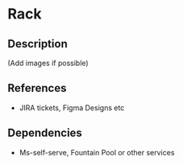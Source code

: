 # Rack

## Description

(Add images if possible)

## References 

- JIRA tickets, Figma Designs etc

## Dependencies

- Ms-self-serve, Fountain Pool or other services
